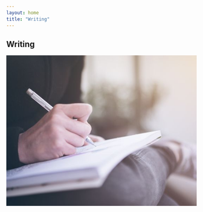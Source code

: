 ```yaml
---
layout: home
title: "Writing"
---
```


## Writing

<style>
    .slideshow {
        position: relative;
        width: 100%;
        height: 400px;
        overflow: hidden;
    }
    .slideshow img {
        position: absolute;
        top: 0;
        left: 0;
        width: 100%;
        height: 100%;
        object-fit: cover;
        transition: opacity 1s ease-in-out;
    }
    .slideshow img:last-child {
        opacity: 0;
    }
    .slideshow:hover img:first-child {
        opacity: 0;
    }
    .slideshow:hover img:last-child {
        opacity: 1;
    }
</style>
<body>
	<div class="slideshow">
        <img src="/assets/img/all-pics/writing-1.png" width="100%">
        <img src="/assets/img/all-pics/writing-2.png" width="100%">
        
	</div>
</body>

check out my  [writing corner page](/s/book-writing-corner)

✍️💭 Whether it's a new blog post, an article, or even a book, this is where I love to create and share my work. 

And guess what? If you're interested in my upcoming book, you can find it on Ebook once it's published! 

📚👀 Plus, I'll also be sharing updates on my blog so make sure to check it out! Thanks for following along on my writing journey. 🙏 


Ever since I was young, I have always loved writing. Writing has been a way for me to express myself and to capture the basic happenings in my life. I have always enjoyed putting my thoughts and feelings into words on paper.

As I grew older, my love for writing never faded. In fact, I have continued to write even more. Recently, I have decided to switch my writing language from Chinese to English, and I am really enjoying it so far.

Writing in English has allowed me to explore new perspectives and to challenge myself. It has been a great learning experience, and I feel like I am constantly growing as a writer.

If you're interested in seeing more of my writing, be sure to check out my [writing corner page](/s/book-writing-corner). You'll find a collection of books and stories that I have written over the years. I hope that my writing can inspire others to pursue their own passions and to never stop learning and growing.